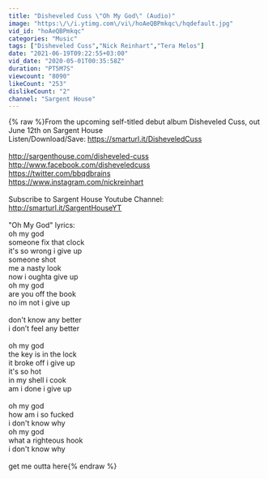 ```yaml
---
title: "Disheveled Cuss \"Oh My God\" (Audio)"
image: "https:\/\/i.ytimg.com\/vi\/hoAeQBPmkqc\/hqdefault.jpg"
vid_id: "hoAeQBPmkqc"
categories: "Music"
tags: ["Disheveled Cuss","Nick Reinhart","Tera Melos"]
date: "2021-06-19T09:22:55+03:00"
vid_date: "2020-05-01T00:35:58Z"
duration: "PT5M7S"
viewcount: "8090"
likeCount: "253"
dislikeCount: "2"
channel: "Sargent House"
---
```

{% raw %}From the upcoming self-titled debut album Disheveled Cuss, out June 12th on Sargent House<br />Listen/Download/Save: <a rel="nofollow" target="blank" href="https://smarturl.it/DisheveledCuss">https://smarturl.it/DisheveledCuss</a><br /><br /><a rel="nofollow" target="blank" href="http://sargenthouse.com/disheveled-cuss">http://sargenthouse.com/disheveled-cuss</a><br /><a rel="nofollow" target="blank" href="http://www.facebook.com/disheveledcuss">http://www.facebook.com/disheveledcuss</a><br /><a rel="nofollow" target="blank" href="https://twitter.com/bbqdbrains">https://twitter.com/bbqdbrains</a><br /><a rel="nofollow" target="blank" href="https://www.instagram.com/nickreinhart">https://www.instagram.com/nickreinhart</a><br /><br />Subscribe to Sargent House Youtube Channel: <a rel="nofollow" target="blank" href="http://smarturl.it/SargentHouseYT">http://smarturl.it/SargentHouseYT</a><br /><br />&quot;Oh My God&quot; lyrics:<br />oh my god<br />someone fix that clock<br />it's so wrong i give up<br />someone shot<br />me a nasty look<br />now i oughta give up   <br />oh my god<br />are you off the book<br />no im not i give up<br /><br />don't know any better<br />i don’t feel any better <br /><br />oh my god<br />the key is in the lock<br />it broke off i give up<br />it's so hot<br />in my shell i cook<br />am i done i give up<br /><br />oh my god<br />how am i so fucked<br />i don't know why<br />oh my god<br />what a righteous hook<br />i don't know why<br /><br />get me outta here{% endraw %}
